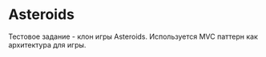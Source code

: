 # Asteroids
Тестовое задание - клон игры Asteroids. Используется MVC паттерн как архитектура для игры.
